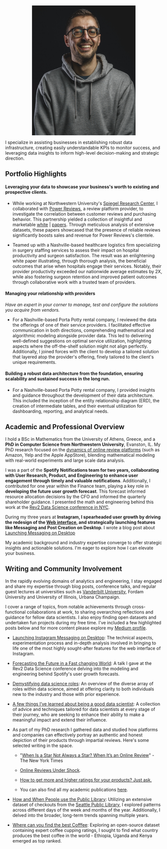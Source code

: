 <p align="center">
<img width="332" alt="headshot 2021" src="./docs/assets/portrait.jpeg" align='center'>
</p>


I specialize in assisting businesses in establishing robust data infrastructure, creating easily understandable KPIs to monitor success, and leveraging data insights to inform high-level decision-making and strategic direction.


## Portfolio Highlights
<!-- I offer businesses three core professional services: data architecture design, KPI and scorecard reporting, and data-driven insights for informed decision-making and client acquisition. -->

#### Leveraging your data to showcase your business's worth to existing and prospective clients.

* While working at Northwestern University's [Spiegel Research Center]((https://news.northwestern.edu/stories/2017/july/spiegel-research-center-recognized-for-marketing-education/) ), I collaborated with [Power Reviews]((https://www.powerreviews.com/)), a review platform provider, to investigate the correlation between customer reviews and purchasing behavior. This partnership yielded a collection of insightful and marketable [white]((http://users.eecs.northwestern.edu/~gar627/powerreviews.pdf)) | [papers]((https://drive.google.com/file/d/1Pbd8qT7RDs2COvAZNgZg_mTZuJsTB0TB/view)). Through meticulous analysis of extensive datasets, these papers showcased that the presence of reliable reviews significantly boosts sales and revenue for Power Reviews's clientele.

* Teamed up with a Nashville-based healthcare logistics firm specializing in surgery staffing services to assess their impact on hospital productivity and surgeon satisfaction. The result was an enlightening white paper illustrating, through thorough analysis, the beneficial outcomes that arise when hospitals engage their services. Notably, their provider productivity exceeded our nationwide average estimates by 2X, while also fostering surgeon retention and improved patient outcomes through collaborative work with a trusted team of providers.

#### Managing your relationship with providers
_Have an expert in your corner to manage, test and configure the solutions you acquire from vendors._

* For a Nashville-based Porta Potty rental company, I reviewed the data the offerings of one of their service providers. I facilitated effective communication in both directions, comprehending mathematical and algorithmic modeling alongside provider data. This led to delivering well-defined suggestions on optimal service utilization, highlighting aspects where the off-the-shelf solution might not align perfectly. Additionally, I joined forces with the client to develop a tailored solution that layered atop the provider's offering, finely tailored to the client's unique requirements.


#### Building a robust data architecture from the foundation, ensuring scalability and sustained success in the long run.

* For a Nashville-based Porta Potty rental company, I provided insights and guidance throughout the development of their data architecture. This included the inception of the entity relationship diagram (ERD), the creation of intermediate tables, and their eventual utilization for dashboarding, reporting, and analytical needs.

## Academic and Professional Overview
I hold a BSc in Mathematics from the University of Athens, Greece, and a **PhD in Computer Science from Northwestern University**, Evanston, IL. My PhD research focused on the [dynamics of online review platforms](https://www.proquest.com/openview/852c4109961853cc539e34470217a915/1?pq-origsite=gscholar&cbl=18750) (such as Amazon, Yelp and the Apple AppStore), blending mathematical modeling with real-world experiments and large scale data analysis.

I was a part of the **Spotify Notifications team for two years, collaborating with User Research, Product, and Engineering to enhance user engagement through timely and valuable notifications**. Additionally, I contributed for one year within the Finance team, playing a key role in **developing the future user growth forecast**. This forecast informed resource allocation decisions by the CFO and informed the quarterly shareholder guidance. I presented the math and engineering behind this work at the [Rev2 Data Science conference in NYC](youtube.com/watch?v=tkmWXM0egqg).

During my three years at **Instagram, I spearheaded user growth by driving the redesign of the [Web interface](https://www.instagram.com/), and strategically launching features like Messaging and Post Creation on Desktop**. I wrote a blog post about [Launching Messaging on Desktop](https://engineering.fb.com/2022/07/26/web/launching-instagram-messaging-on-desktop/)

My academic background and industry expertise converge to offer strategic insights and actionable solutions. I'm eager to explore how I can elevate your business.



## Writing and Community Involvement
In the rapidly evolving domains of analytics and engineering, I stay engaged and share my expertise through blog posts, conference talks, and regular guest lectures at universities such as [Vanderbilt University](https://medschool.vanderbilt.edu/career-development/2019/11/14/event-demystifying-data-science-roles/), Fordam University and University of Illinois, Urbana Champaign.

I cover a range of topics, from notable achievements through cross-functional collaborations at work, to sharing overarching reflections and guidance for fellow data scientists. I also enjoy finding open datasets and undertaken fun projects during my free time. I've included a few highlighted posts below and for more content please explore my [Medium profile](https://medium.com/@yaskalidis).


* [Launching Instagram Messaging on Desktop](https://engineering.fb.com/2022/07/26/web/launching-instagram-messaging-on-desktop/): The technical aspects, experimentation process and in-depth analysis involved in bringing to life one of the most highly sought-after features for the web interface of Instagram.

* [Forecasting the Future in a Fast changing World](https://www.youtube.com/watch?v=tkmWXM0egqg): A talk I gave at the Rev2 Data Science conference delving into the modeling and engineering behind Spotify's user growth forecasts.

* [Demystifying data science roles](https://medium.com/@yaskalidis/what-kind-of-data-science-role-is-right-for-you-9d2f4b117e81): An overview of the diverse array of roles within data science, aimed at offering clarity to both individuals new to the industry and those with prior experience.

* [A few things I’ve learned about being a good data scientist](https://medium.com/@yaskalidis/a-few-things-ive-learned-about-being-a-good-data-scientist-2e81432f8766): A collection of advice and techniques tailored for data scientists at every stage of their journey, who are seeking to enhance their ability to make a meaningful impact and extend their influence.

* As part of my PhD research I gathered data and studied how platforms and companies can effectively portray an authentic and honest depiction of their products through impartial reviews. Here's some selected writing in the space.
    * "[When Is a Star Not Always a Star? When It’s an Online Review](https://www.nytimes.com/2019/11/28/business/online-reviews-fake.html)" - The New York Times

    * [Online Reviews Under Shock](https://medium.com/@yaskalidis/online-reviews-under-shock-a950dda2951f).
    
    * [How to get more and higher ratings for your products? Just ask.](https://medium.com/@yaskalidis/how-to-get-more-and-higher-ratings-for-your-products-just-ask-6df29bd25e4c)

    * You can also find all my academic publications [here](https://scholar.google.com/citations?user=GaujQaQAAAAJ&hl=en&oi=ao).
    

* [How and When People use the Public Library](https://towardsdatascience.com/how-and-when-people-use-the-public-library-1b102f58fd8a): Utilizing an extensive dataset of checkouts from the [Seattle Public Library](https://www.spl.org/), I explored patterns across different days of the week and months of the year. Additionally, I delved into the broader, long-term trends spanning multiple years.

* [Where can you find the best Cofffee](https://medium.com/@yaskalidis/the-data-speak-ethiopia-has-the-best-coffee-91f88ed37e84): Exploring an open-source dataset containing expert coffee cupping ratings, I sought to find what country produces the best coffee in the world - Ethiopia, Uganda and Kenya emerged as top ranked.